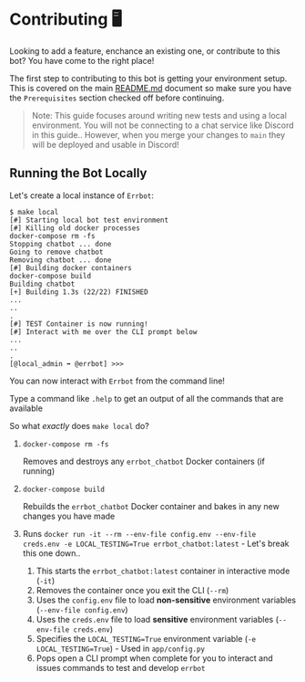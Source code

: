 # Contributing 🖥️

Looking to add a feature, enchance an existing one, or contribute to this bot? You have come to the right place!

The first step to contributing to this bot is getting your environment setup. This is covered on the main [README.md](README.md) document so make sure you have the `Prerequisites` section checked off before continuing.

> Note: This guide focuses around writing new tests and using a local environment. You will not be connecting to a chat service like Discord in this guide.. However, when you merge your changes to `main` they will be deployed and usable in Discord!

## Running the Bot Locally

Let's create a local instance of `Errbot`:

```console
$ make local
[#] Starting local bot test environment
[#] Killing old docker processes
docker-compose rm -fs
Stopping chatbot ... done
Going to remove chatbot
Removing chatbot ... done
[#] Building docker containers
docker-compose build
Building chatbot
[+] Building 1.3s (22/22) FINISHED
...
..
.
[#] TEST Container is now running!
[#] Interact with me over the CLI prompt below
...
..
.
[@local_admin ➡ @errbot] >>>
```

You can now interact with `Errbot` from the command line!

Type a command like `.help` to get an output of all the commands that are available

So what *exactly* does `make local` do?

1. `docker-compose rm -fs`

    Removes and destroys any `errbot_chatbot` Docker containers (if running)

1. `docker-compose build`

    Rebuilds the `errbot_chatbot` Docker container and bakes in any new changes you have made

1. Runs `docker run -it --rm --env-file config.env --env-file creds.env -e LOCAL_TESTING=True errbot_chatbot:latest` - Let's break this one down..

    1. This starts the `errbot_chatbot:latest` container in interactive mode (`-it`)
    1. Removes the container once you exit the CLI (`--rm`)
    1. Uses the `config.env` file to load **non-sensitive** environment variables (`--env-file config.env`)
    1. Uses the `creds.env` file to load **sensitive** environment variables (`--env-file creds.env`)
    1. Specifies the `LOCAL_TESTING=True` environment variable (`-e LOCAL_TESTING=True`) - Used in `app/config.py`
    1. Pops open a CLI prompt when complete for you to interact and issues commands to test and develop `errbot`
